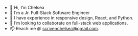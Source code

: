 * 👋 Hi, I’m Chelsea
* 👀 I’m a Jr. Full-Stack Software Engineer
* 🌱 I have experience in responsive design, React, and Python. 
* 💞️ I’m looking to collaborate on full-stack web applications. 
* 📫 Reach me @ scrivenchelsea@gmail.com. 

<!---
chelseascriven/chelseascriven is a ✨ special ✨ repository because its `README.md` (this file) appears on your GitHub profile.
You can click the Preview link to take a look at your changes.
--->
